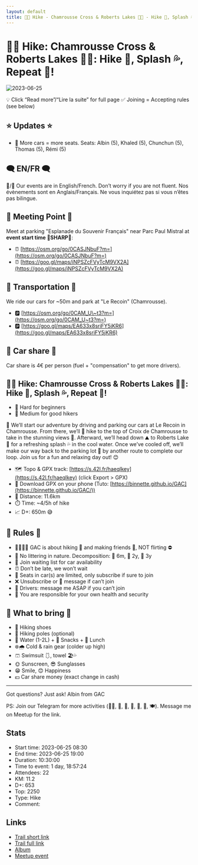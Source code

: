 ```yaml
---
layout: default
title: 🥾🔵 Hike - Chamrousse Cross & Roberts Lakes 🥶🌊 - Hike 🥾, Splash 💦, Repeat 🔁!
---
```


# 🥾🔵 Hike: Chamrousse Cross & Roberts Lakes 🥶🌊: Hike 🥾, Splash 💦, Repeat 🔁!

![2023-06-25](../img/orig/2023-06-25.jpg)

💡 Click “Read more”/“Lire la suite” for full page ✅ Joining = Accepting rules (see below)

##  ⭐ Updates ⭐ 

* 📅 More cars = more seats. Seats: Albin (5), Khaled (5), Chunchun (5), Thomas (5), Rémi (5)

##  🗨️ EN/FR 🗨️ 
🦅/🐓 Our events are in English/French. Don’t worry if you are not fluent. Nos évènements sont en Anglais/Français. Ne vous inquiétez pas si vous n’êtes pas bilingue.

## 📍 Meeting Point 📍
Meet at parking "Esplanade du Souvenir Français" near Parc Paul Mistral at **event start time 🔺SHARP🔺**:

* ⏰ [https://osm.org/go/0CASJNbuF?m=](https://osm.org/go/0CASJNbuF?m=)
* ⏰ [https://goo.gl/maps/iNPSZcFVyTcM9VX2A](https://goo.gl/maps/iNPSZcFVyTcM9VX2A)

##  🚗 Transportation 🚗 
We ride our cars for \~50m and park at "Le Recoin" (Chamrousse).

* 🅿️ [https://osm.org/go/0CAM_U\~t3?m=](https://osm.org/go/0CAM_U~t3?m=)
* 🅿️ [https://goo.gl/maps/EA633x8sriFY5jKR6](https://goo.gl/maps/EA633x8sriFY5jKR6)

##  🚗 Car share 🚗 
Car share is 4€ per person (fuel + "compensation" to get more drivers).

##  🥾🔵 Hike: Chamrousse Cross & Roberts Lakes 🥶🌊: Hike 🥾, Splash 💦, Repeat 🔁! 

* 🔴 Hard for beginners
* 🔵 Medium for good hikers

🚗 We’ll start our adventure by driving and parking our cars at Le Recoin in Chamrousse. From there, we’ll 🥾 hike to the top of Croix de Chamrousse to take in the stunning views 🌄. Afterward, we’ll head down ⛰️ to Roberts Lake 🌊 for a refreshing splash 💦 in the cool water. Once we’ve cooled off, we’ll make our way back to the parking lot 🚗 by another route to complete our loop. Join us for a fun and relaxing day out! 😊

* 🗺️ Topo & GPX track: [https://s.42l.fr/haeqlkey](https://s.42l.fr/haeqlkey) (click Export > GPX)
* 📲 Download GPX on your phone (Tuto: [https://binnette.github.io/GAC](https://binnette.github.io/GAC/))
* 📏 Distance: 11.6km
* ⏱️ Time: \~4/5h of hike
* 📈 D+: 650m 😅

##  📜 Rules 📜 

* 🚶‍♀️🚶‍♂️ GAC is about hiking 🥾 and making friends 🤗, NOT flirting ⛔
* 🚮 No littering in nature. Decomposition: 🍊 6m, 🍌 2y, 🥚 3y
* 🚗 Join waiting list for car availability
* ⏰ Don’t be late, we won’t wait
* 💺 Seats in car(s) are limited, only subscribe if sure to join
* ❌ Unsubscribe or 💬 message if can’t join
* 🚗 Drivers: message me ASAP if you can’t join
* 💟 You are responsible for your own health and security

##  🎒 What to bring 🎒 

* 🥾 Hiking shoes
* 🥢 Hiking poles (optional)
* 🧃 Water (1-2L) + 🍫 Snacks + 🥗 Lunch
* ❄️🌧️ Cold & rain gear (colder up high)
* 🩳 Swimsuit 🩱, towel 🏖️💦
* 🌞 Sunscreen, 😎 Sunglasses
* 😁 Smile, 😊 Happiness
* 💵 Car share money (exact change in cash)

***

Got questions? Just ask!
Albin from GAC

PS: Join our Telegram for more activities (🧗‍♀️, 🏓, 🎳, 🎲, 🎥, 🎵, 🍽️). Message me on Meetup for the link.

## Stats

- Start time: 2023-06-25 08:30
- End time: 2023-06-25 19:00
- Duration: 10:30:00
- Time to event: 1 day, 18:57:24
- Attendees: 22
- KM: 11.2
- D+: 653
- Top: 2250
- Type: Hike
- Comment: 

## Links

- [Trail short link](https://s.42l.fr/haeqlkey)
- [Trail full link]()
- [Album](https://binnette.github.io/GacImg2023/2023-06-25-🥾🔵-Hike-Chamrousse-Cross-and-Roberts-Lakes-🥶🌊-Hike-🥾,-Splash-💦,-Repeat-🔁.html)
- [Meetup event](https://www.meetup.com/grenoble-adventure-club-english-french/events/294369598/)
